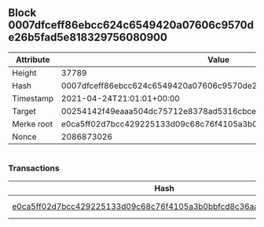 ## Block 0007dfceff86ebcc624c6549420a07606c9570de26b5fad5e818329756080900

Attribute | Value
--- | ---
Height | 37789
Hash | 0007dfceff86ebcc624c6549420a07606c9570de26b5fad5e818329756080900
Timestamp | 2021-04-24T21:01:01+00:00
Target | 00254142f49eaaa504dc75712e8378ad5316cbcead634704b3734b6271167cc4
Merke root | e0ca5ff02d7bcc429225133d09c68c76f4105a3b0bbfcd8c36aad3933f18e853
Nonce | 2086873026

```

```

### Transactions

Hash | Amount
--- | ---
[e0ca5ff02d7bcc429225133d09c68c76f4105a3b0bbfcd8c36aad3933f18e853](e0ca5ff02d7bcc429225133d09c68c76f4105a3b0bbfcd8c36aad3933f18e853.md) | 10.00000000 SKEPTI 

